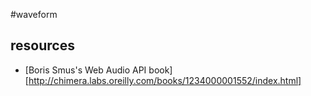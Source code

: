 #waveform


## resources

- [Boris Smus's Web Audio API book][http://chimera.labs.oreilly.com/books/1234000001552/index.html]
